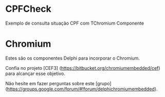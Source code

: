 # CPFCheck
Exemplo de consulta situação CPF com TChromium Componente

# Chromium
Estes são os componentes Delphi para incorporar o Chromium.

Confia no projeto [CEF3] (https://bitbucket.org/chromiumembedded/cef) para alcançar esse objetivo.

Não hesite em fazer perguntas sobre este [grupo] (https://groups.google.com/forum/#!forum/delphichromiumembedded).
